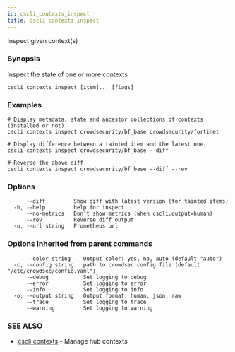 ```yaml
---
id: cscli_contexts_inspect
title: cscli contexts inspect
---
```

Inspect given context(s)

### Synopsis

Inspect the state of one or more contexts

```
cscli contexts inspect [item]... [flags]
```

### Examples

```
# Display metadata, state and ancestor collections of contexts (installed or not).
cscli contexts inspect crowdsecurity/bf_base crowdsecurity/fortinet

# Display difference between a tainted item and the latest one.
cscli contexts inspect crowdsecurity/bf_base --diff

# Reverse the above diff
cscli contexts inspect crowdsecurity/bf_base --diff --rev
```

### Options

```
      --diff         Show diff with latest version (for tainted items)
  -h, --help         help for inspect
      --no-metrics   Don't show metrics (when cscli.output=human)
      --rev          Reverse diff output
  -u, --url string   Prometheus url
```

### Options inherited from parent commands

```
      --color string    Output color: yes, no, auto (default "auto")
  -c, --config string   path to crowdsec config file (default "/etc/crowdsec/config.yaml")
      --debug           Set logging to debug
      --error           Set logging to error
      --info            Set logging to info
  -o, --output string   Output format: human, json, raw
      --trace           Set logging to trace
      --warning         Set logging to warning
```

### SEE ALSO

* [cscli contexts](/cscli/cscli_contexts.md)	 - Manage hub contexts

